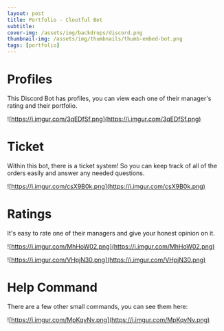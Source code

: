 ```yaml
---
layout: post
title: Portfolio - Cloutful Bot
subtitle: 
cover-img: /assets/img/backdrops/discord.png
thumbnail-img: /assets/img/thumbnails/thumb-embed-bot.png
tags: [portfolio]
---
```


# Profiles
This Discord Bot has profiles, you can view each one of their manager's rating and their portfolio.

![https://i.imgur.com/3qEDfSf.png](https://i.imgur.com/3qEDfSf.png)

# Ticket
Within this bot, there is a ticket system! So you can keep track of all of the orders easily and answer any needed questions.

![https://i.imgur.com/csX9B0k.png](https://i.imgur.com/csX9B0k.png)

# Ratings
It's easy to rate one of their managers and give your honest opinion on it.

![https://i.imgur.com/MhHoW02.png](https://i.imgur.com/MhHoW02.png)

![https://i.imgur.com/VHpjN30.png](https://i.imgur.com/VHpjN30.png)

# Help Command
There are a few other small commands, you can see them here:

![https://i.imgur.com/MpKqvNv.png](https://i.imgur.com/MpKqvNv.png)
